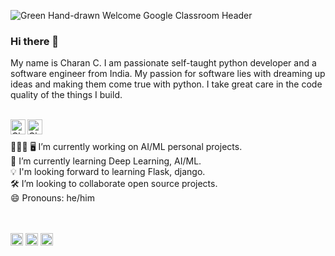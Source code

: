 ![Green Hand-drawn Welcome Google Classroom Header](https://www.canva.com/design/DAEdoMbXwd8/qBHcxfTBAXruYlX0OjrUYg/view?utm_content=DAEdoMbXwd8&utm_campaign=designshare&utm_medium=link&utm_source=publishsharelink)


### Hi there 👋

My name is Charan C. I am passionate self-taught python developer and a software engineer from India. My passion for software lies with dreaming up ideas and making them come true with python. I take great care in the code quality of the things I build.

<br />
<a href="https://www.linkedin.com/in/charan-c/">
  <img align="left" alt="Charan C | LinkedIn" width="24px" src="https://pngimg.com/uploads/linkedIn/linkedIn_PNG38.png" />
</a>
<a href="https://jovian.ai/charanc1996">
  <img align="left" alt="Charan C | Jovian.ai" width="24px" src="https://avatars.githubusercontent.com/u/46194244?s=200&v=4" />
</a>

<br />
<br />
👨🏻‍💼 🖥   I’m currently working on AI/ML personal projects.
<br/>
🌱    I’m currently learning Deep Learning, AI/ML.
<br/>
💡     I'm looking forward to learning Flask, django.
<br/>
🛠     I’m looking to collaborate open source projects.

<br/>
😄    Pronouns: he/him
<br/>

<br />
<br />

<code><img height="20" src="https://cdn.icon-icons.com/icons2/112/PNG/512/python_18894.png"></code>
<code><img height="20" src="https://cdn.icon-icons.com/icons2/2415/PNG/512/c_original_logo_icon_146611.png"></code>
<code><img height="20" src="https://cdn.icon-icons.com/icons2/2107/PNG/512/file_type_cpp_icon_130670.png"></code>





